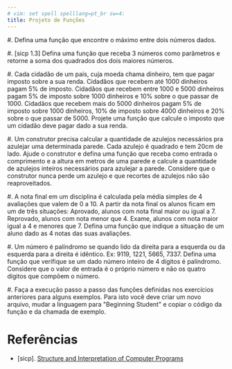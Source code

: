 ```yaml
---
# vim: set spell spelllang=pt_br sw=4:
title: Projeto de Funções
---
```


#. Defina uma função que encontre o máximo entre dois números dados.

#. [sicp 1.3] Defina uma função que receba $3$ números como parâmetros e retorne a soma dos quadrados dos dois maiores números.

#. Cada cidadão de um país, cuja moeda chama dinheiro, tem que pagar imposto sobre a sua renda. Cidadãos que recebem até 1000 dinheiros pagam 5% de imposto. Cidadãos que recebem entre 1000 e 5000 dinheiros pagam 5% de imposto sobre 1000 dinheiros e 10% sobre o que passar de 1000. Cidadãos que recebem mais do 5000 dinheiros pagam 5% de imposto sobre 1000 dinheiros, 10% de imposto sobre 4000 dinheiros e 20% sobre o que passar de 5000. Projete uma função que calcule o imposto que um cidadão deve pagar dado a sua renda.

#. Um construtor precisa calcular a quantidade de azulejos necessários pra azulejar uma determinada parede. Cada azulejo é quadrado e tem 20cm de lado. Ajude o construtor e defina uma função que receba como entrada o comprimento e a altura em metros de uma parede e calcule a quantidade de azulejos inteiros necessários para azulejar a parede. Considere que o construtor nunca perde um azulejo e que recortes de azulejos não são reaproveitados.

#. A nota final em um disciplina é calculada pela média simples de 4 avaliações que valem de 0 a 10. A partir da nota final os
alunos ficam em um de três situações: Aprovado, alunos com nota final maior ou igual a 7. Reprovado, alunos com nota menor que 4. Exame, alunos com nota maior igual a 4 e menores que 7. Defina uma função que indique a situação de um aluno dado as 4 notas das suas avaliações.

#. Um número é palíndromo se quando lido da direita para a esquerda ou da esquerda para a direita é idêntico. Ex: 9119,
1221, 5665, 7337. Defina uma função que verifique se um dado número inteiro de 4 dígitos é palíndromo. Considere que
o valor de entrada é o próprio número e não os quatro dígitos que compõem o número.

#.  Faça a execução passo a passo das funções definidas nos exercícios anteriores para alguns exemplos. Para isto você deve criar um novo arquivo, mudar a linguagem para "Beginning Student" e copiar o código da função e da chamada de exemplo.


# Referências

-   [sicp]. [Structure and Interpretation of Computer Programs](https://mitpress.mit.edu/sicp/)
